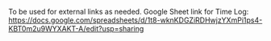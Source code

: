 To be used for external links as needed.
Google Sheet link for Time Log: https://docs.google.com/spreadsheets/d/1t8-wknKDGZiRDHwjzYXmPi1ps4-KBT0m2u9WYXAKT-A/edit?usp=sharing
